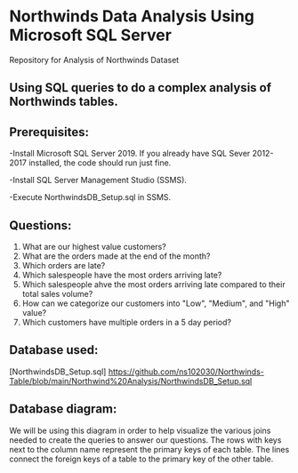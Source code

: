 # Northwinds Data Analysis Using Microsoft SQL Server
Repository for Analysis of Northwinds Dataset

## Using SQL queries to do a complex analysis of Northwinds tables.
## Prerequisites:
-Install Microsoft SQL Server 2019. If you already have SQL Sever 2012-2017 installed, the code should run just fine.

-Install SQL Server Management Studio (SSMS).

-Execute NorthwindsDB_Setup.sql in SSMS.

## Questions:
1. What are our highest value customers?
2. What are the orders made at the end of the month?
3. Which orders are late?
4. Which salespeople have the most orders arriving late?
5. Which salespeople ahve the most orders arriving late compared to their total sales volume?
6. How can we categorize our customers into "Low", "Medium", and "High" value?
7. Which customers have multiple orders in a 5 day period?

## Database used:
[NorthwindsDB_Setup.sql] https://github.com/ns102030/Northwinds-Table/blob/main/Northwind%20Analysis/NorthwindsDB_Setup.sql

## Database diagram:

We will be using this diagram in order to help visualize the various joins needed to create the queries to answer our questions. The rows with keys next to the column name represent the primary keys of each table. The lines connect the foreign keys of a table to the primary key of the other table.
